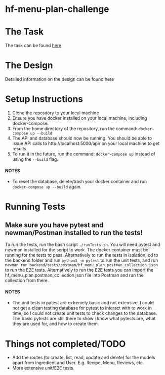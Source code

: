 # hf-menu-plan-challenge
# The Task
The task can be found [here](https://github.com/hello-abhishek/hf-take-home-programming-challenges/blob/main/SOFTWARE-ENGINEER.md)
# The Design
Detailed information on the design can be found here
# Setup Instructions
1. Clone the repository to your local machine
2. Ensure you have docker installed on your local machine, including docker-compose.
3. From the home directory of the repository, run the command: `docker-compose up --build`
4. The API and database should now be running. You should be able to issue API calls to http://localhost:5000/api/ on your local machine to get results.
5. To run it in the future, run the command: `docker-compose up` instead of using the `--build` flag.
#### NOTES
* To reset the database, delete/trash your docker container and run `docker-compose up --build` again.
# Running Tests
## Make sure you have pytest and newman/Postman installed to run the tests!
To run the tests, run the bash script `./runTests.sh`.
You will need pytest and newman installed for the script to work. 
The docker container must be running for the tests to pass.
Alternatively to run the tests in isolation, cd to the backend folder and run `python3 -m pytest` to run the unit tests, and run `newman run backend/tests/postman/hf_menu_plan.postman_collection.json` to run the E2E tests.
Alternatively to run the E2E tests you can import the hf_menu_plan.postman_collection.json file into Postman and run the collection from there.
#### NOTES
* The unit tests in pytest are extremely basic and not extensive. I could not get a clean testing database for pytest to interact with to work in time, so I could not create unit tests to check changes to the database. The basic pytests are still there to show I know what pytests are, what they are used for, and how to create them.
# Things not completed/TODO
* Add the routes (to create, list, read, update and delete) for the models apart from Ingredient and User. E.g. Recipe, Menu, Reviews, etc.
* More extensive unit/E2E tests.
